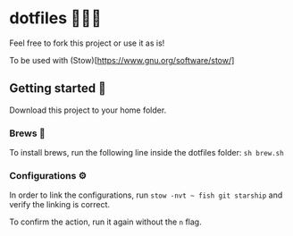 # dotfiles 👩🏻‍💻

Feel free to fork this project or use it as is!

To be used with (Stow)[https://www.gnu.org/software/stow/]

## Getting started 👀

Download this project to your home folder.

### Brews 🍺

To install brews, run the following line inside the dotfiles folder:
`sh brew.sh`

### Configurations ⚙️

In order to link the configurations, run `stow -nvt ~ fish git starship` and verify the linking is correct.

To confirm the action, run it again without the `n` flag.

